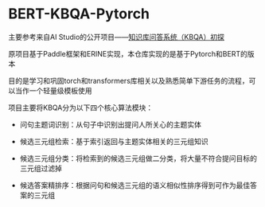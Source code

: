 # BERT-KBQA-Pytorch

主要参考来自AI Studio的公开项目——[知识库问答系统（KBQA）初探](https://aistudio.baidu.com/aistudio/projectdetail/3206157)

原项目基于Paddle框架和ERINE实现，本仓库实现的是基于Pytorch和BERT的版本

目的是学习和巩固torch和transformers库相关以及熟悉简单下游任务的流程，可以当作一个轻量级模板使用

项目主要将KBQA分为以下四个核心算法模块：

- 问句主题词识别：从句子中识别出提问人所关心的主题实体

- 候选三元组检索：基于索引返回与主题实体相关的三元组知识

- 候选三元组分类：将检索到的候选三元组做二分类，将大量不符合提问目标的三元组过滤掉

- 候选答案精排序：根据问句和候选三元组的语义相似性排序得到可作为最佳答案的三元组
